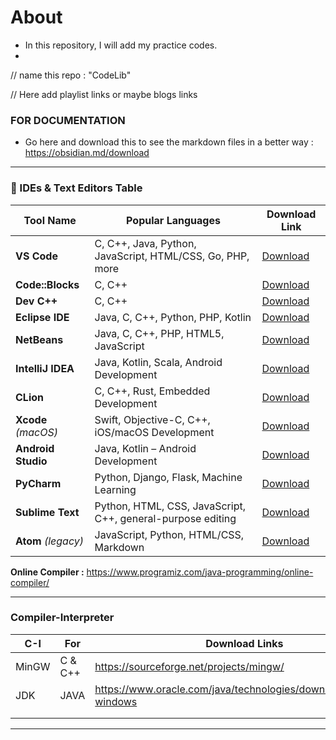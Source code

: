 # About

- In this repository, I will add my practice codes.
- 
// name this repo : "CodeLib"


// Here add playlist links or maybe blogs links


### FOR DOCUMENTATION

- Go here and download this to see the markdown files in a better way : https://obsidian.md/download


---

### 🧰 IDEs & Text Editors Table

| **Tool Name**       | **Popular Languages**                                       | **Download Link**                                           |
| ------------------- | ----------------------------------------------------------- | ----------------------------------------------------------- |
| **VS Code**         | C, C++, Java, Python, JavaScript, HTML/CSS, Go, PHP, more   | [Download](https://code.visualstudio.com/download)          |
| **Code::Blocks**    | C, C++                                                      | [Download](http://www.codeblocks.org/downloads/26)          |
| **Dev C++**         | C, C++                                                      | [Download](https://sourceforge.net/projects/orwelldevcpp/)  |
| **Eclipse IDE**     | Java, C, C++, Python, PHP, Kotlin                           | [Download](https://www.eclipse.org/downloads/)              |
| **NetBeans**        | Java, C, C++, PHP, HTML5, JavaScript                        | [Download](https://netbeans.apache.org/download/index.html) |
| **IntelliJ IDEA**   | Java, Kotlin, Scala, Android Development                    | [Download](https://www.jetbrains.com/idea/download)         |
| **CLion**           | C, C++, Rust, Embedded Development                          | [Download](https://www.jetbrains.com/clion/download)        |
| **Xcode** *(macOS)* | Swift, Objective-C, C++, iOS/macOS Development              | [Download](https://developer.apple.com/xcode/)              |
| **Android Studio**  | Java, Kotlin – Android Development                          | [Download](https://developer.android.com/studio)            |
| **PyCharm**         | Python, Django, Flask, Machine Learning                     | [Download](https://www.jetbrains.com/pycharm/download)      |
| **Sublime Text**    | Python, HTML, CSS, JavaScript, C++, general-purpose editing | [Download](https://www.sublimetext.com/)                    |
| **Atom** *(legacy)* | JavaScript, Python, HTML/CSS, Markdown                      | [Download](https://github.com/atom/atom)                    |

**Online Compiler :** https://www.programiz.com/java-programming/online-compiler/

---

### Compiler-Interpreter

| C-I   | For     | Download Links                                                    | Tutorials                                                                                                       |
| ----- | ------- | ----------------------------------------------------------------- | --------------------------------------------------------------------------------------------------------------- |
| MinGW | C & C++ | https://sourceforge.net/projects/mingw/                           | https://www.youtube.com/watch?v=VvYhfj2g4Zo&t=1211s&pp=ygUWdnMgY29kZSBwaHlzaWNzIHdhbGxhaNIHCQmNCQGHKiGM7w%3D%3D |
| JDK   | JAVA    | https://www.oracle.com/java/technologies/downloads/#jdk24-windows | https://www.youtube.com/watch?v=VvYhfj2g4Zo&t=1211s&pp=ygUWdnMgY29kZSBwaHlzaWNzIHdhbGxhaNIHCQmNCQGHKiGM7w%3D%3D |
|       |         |                                                                   |                                                                                                                 |
|       |         |                                                                   |                                                                                                                 |





---






